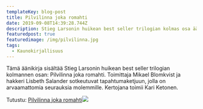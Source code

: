 ```yaml
---
templateKey: blog-post
title: Pilvilinna joka romahti
date: 2019-09-08T14:39:28.744Z
description: Stieg Larsonin huikean best seller trilogian kolmas osa äänikirjana.
featuredpost: true
featuredimage: /img/pilvilinna.jpg
tags:
  - Kaunokirjallisuus
---
```

Tämä äänikirja sisältää Stieg Larsonin huikean best seller trilogian kolmannen osan: Pilvilinna joka romahti. Toimittaja Mikael Blomkvist ja hakkeri Lisbeth Salander sotkeutuvat tapahtumaketjuun, jolla on arvaamattomia seurauksia molemmille. Kertojana toimii Kari Ketonen.

Tutustu: <a href="http://clk.tradedoubler.com/click?p(252922)a(1824918)g(22041350)url(https://www.adlibris.com/fi/e-kirja/pilvilinna-joka-romahti-9789510376959)" title="Pilvilinna joka romahti" target="_blank">Pilvilinna joka romahti</a><img src="http://impgb.tradedoubler.com/imp?type(inv)g(22041350)a(1824918)" />
